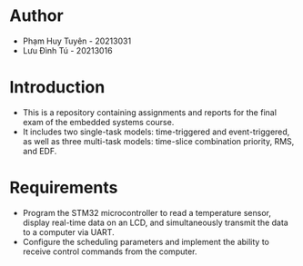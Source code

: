 
# Author
- Phạm Huy Tuyên - 20213031
- Lưu Đình Tú - 20213016
  
# Introduction
- This is a repository containing assignments and reports for the final exam of the embedded systems course. 
- It includes two single-task models: time-triggered and event-triggered, as well as three multi-task models: time-slice combination priority, RMS, and EDF.

# Requirements
- Program the STM32 microcontroller to read a temperature sensor, display real-time data on an LCD, and simultaneously transmit the data to a computer via UART. 
- Configure the scheduling parameters and implement the ability to receive control commands from the computer.
